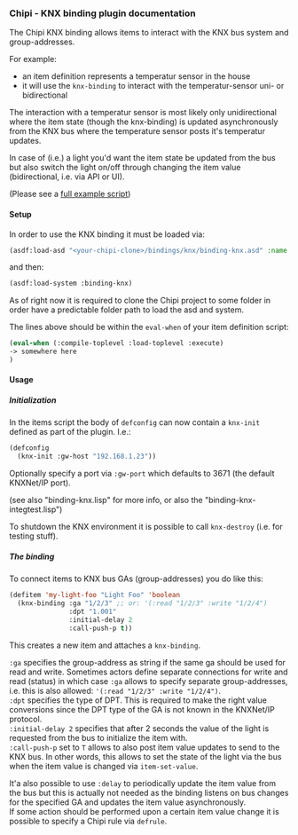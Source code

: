 
### Chipi - KNX binding plugin documentation

The Chipi KNX binding allows items to interact with the KNX bus system and group-addresses.

For example:

- an item definition represents a temperatur sensor in the house
- it will use the `knx-binding` to interact with the temperatur-sensor uni- or bidirectional

The interaction with a temperatur sensor is most likely only unidirectional where the item state (though the knx-binding) is updated asynchronously from the KNX bus where the temperature sensor posts it's temperatur updates.

In case of (i.e.) a light you'd want the item state be updated from the bus but also switch the light on/off through changing the item value (bidirectional, i.e. via API or UI).

(Please see a [full example script](example-script.lisp))

#### Setup

In order to use the KNX binding it must be loaded via:

```lisp
(asdf:load-asd "<your-chipi-clone>/bindings/knx/binding-knx.asd" :name "binding-knx")
```

and then:

```lisp
(asdf:load-system :binding-knx)
```

As of right now it is required to clone the Chipi project to some folder in order have a predictable folder path to load the asd and system.

The lines above should be within the `eval-when` of your item definition script:

```lisp
(eval-when (:compile-toplevel :load-toplevel :execute)
-> somewhere here
)
```

#### Usage

##### Initialization

In the items script the body of `defconfig` can now contain a `knx-init` defined as part of the plugin.
I.e.:

```lisp
(defconfig
  (knx-init :gw-host "192.168.1.23"))
```

Optionally specify a port via `:gw-port` which defaults to 3671 (the default KNXNet/IP port).

(see also "binding-knx.lisp" for more info, or also the "binding-knx-integtest.lisp")

To shutdown the KNX environment it is possible to call `knx-destroy` (i.e. for testing stuff).

##### The binding

To connect items to KNX bus GAs (group-addresses) you do like this:

```lisp
(defitem 'my-light-foo "Light Foo" 'boolean
  (knx-binding :ga "1/2/3" ;; or: '(:read "1/2/3" :write "1/2/4")
               :dpt "1.001"
               :initial-delay 2
               :call-push-p t))
```

This creates a new item and attaches a `knx-binding`.

`:ga` specifies the group-address as string if the same ga should be used for read and write. Sometimes actors define separate connections for write and read (status) in which case `:ga` allows to specify separate group-addresses, i.e. this is also allowed: `'(:read "1/2/3" :write "1/2/4")`.  
`:dpt` specifies the type of DPT. This is required to make the right value conversions since the DPT type of the GA is not known in the KNXNet/IP protocol.  
`:initial-delay 2` specifies that after 2 seconds the value of the light is requested from the bus to initialize the item with.  
`:call-push-p` set to `T` allows to also post item value updates to send to the KNX bus. In other words, this allows to set the state of the light via the bus when the item value is changed via `item-set-value`.

It'a also possible to use `:delay` to periodically update the item value from the bus but this is actually not needed as the binding listens on bus changes for the specified GA and updates the item value asynchronously.  
If some action should be performed upon a certain item value change it is possible to specify a Chipi rule via `defrule`.
